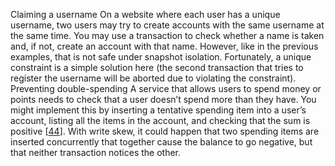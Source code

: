 Claiming a username On a website where each user has a unique username, two users may try to create accounts with the
same username at the same time. You may use a transaction to check whether a name is taken and, if
not, create an account with that name. However, like in the previous examples, that is not safe
under snapshot isolation. Fortunately, a unique constraint is a simple solution here (the second
transaction that tries to register the username will be aborted due to violating the constraint). Preventing double-spending A service that allows users to spend money or points needs to check that a user doesn’t spend more
than they have. You might implement this by inserting a tentative spending item into a user’s
account, listing all the items in the account, and checking that the sum is positive
[[44](ch07.html#Fredericks2015pg_ch7)].
With write skew, it could happen that two spending items are inserted concurrently that together
cause the balance to go negative, but that neither transaction notices the other.